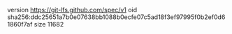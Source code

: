 version https://git-lfs.github.com/spec/v1
oid sha256:ddc25651a7b0e07638bb1088b0ecfe07c5ad18f3ef97995f0b2ef0d61860f7af
size 11682
